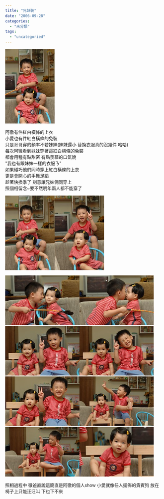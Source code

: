 ```yaml
---
title: "兄妹裝"
date: "2006-09-28"
categories: 
  - "未分類"
tags: 
  - "uncategoried"
---
```


![](images/252104677_8826e12fdd_m.jpg)

阿徹有件紅白橫條的上衣  
小愛也有件紅白橫條的兔裝  
只是哥哥穿的頻率不若妹妹(妹妹還小 替換衣服真的沒幾件 哈哈)  
每次阿徹看到妹妹穿著這紅白橫條的兔裝  
都會用種有點甜密 有點羨慕的口氣說  
"我也有跟妹妹一樣的衣服ㄋ"  
如果碰巧他們同時穿上紅白橫條的上衣  
更是會開心的手舞足蹈  
趁著快換季了 刻意讓兄妹倆同穿上  
照個相留念~要不然明年兩人都不能穿了

![](images/252104677_8826e12fdd_m.jpg)![](images/252109535_cd005114fe_m.jpg)

![](images/252109089_71defe6fc9_m.jpg)![](images/252108666_c9f156df5d_m.jpg)![](images/252108586_b5eb167e0c_m.jpg)![](images/252108222_74790173af_m.jpg)![](images/252108137_42431d0048_m.jpg)![](images/252108041_6f0c1af2b8_m.jpg)![](images/252107650_a20386c755_m.jpg)![](images/252107321_36d321774c_m.jpg)

照相過程中 徹爸直說這簡直是阿徹的個人show 小愛就像任人擺佈的貴賓狗 放在椅子上只能汪汪叫 下也下不來
